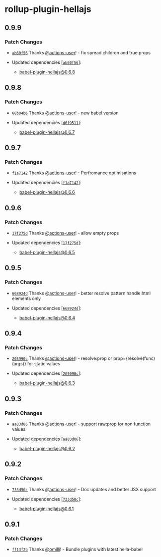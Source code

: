 # rollup-plugin-hellajs

## 0.9.9

### Patch Changes

- [`ab60f56`](https://github.com/omilli/hellajs/commit/ab60f56073989fe99a7f7f1a15894676f9b10454) Thanks [@actions-user](https://github.com/actions-user)! - fix spread children and true props

- Updated dependencies [[`ab60f56`](https://github.com/omilli/hellajs/commit/ab60f56073989fe99a7f7f1a15894676f9b10454)]:
  - babel-plugin-hellajs@0.6.8

## 0.9.8

### Patch Changes

- [`68b04b6`](https://github.com/omilli/hellajs/commit/68b04b66a327cc097aa4123268f3814b64c5ca09) Thanks [@actions-user](https://github.com/actions-user)! - new babel version

- Updated dependencies [[`d6f9511`](https://github.com/omilli/hellajs/commit/d6f9511ae8fabbf8a6a94ffaf8513b85d82f824a)]:
  - babel-plugin-hellajs@0.6.7

## 0.9.7

### Patch Changes

- [`f1a7142`](https://github.com/omilli/hellajs/commit/f1a714203be88a7e7e7a3bd8bd6617dd10f35719) Thanks [@actions-user](https://github.com/actions-user)! - Perfromance optimisations

- Updated dependencies [[`f1a7142`](https://github.com/omilli/hellajs/commit/f1a714203be88a7e7e7a3bd8bd6617dd10f35719)]:
  - babel-plugin-hellajs@0.6.6

## 0.9.6

### Patch Changes

- [`17f275d`](https://github.com/omilli/hellajs/commit/17f275ddff6ddbabf528194756abb1d76a63faff) Thanks [@actions-user](https://github.com/actions-user)! - allow empty props

- Updated dependencies [[`17f275d`](https://github.com/omilli/hellajs/commit/17f275ddff6ddbabf528194756abb1d76a63faff)]:
  - babel-plugin-hellajs@0.6.5

## 0.9.5

### Patch Changes

- [`668924d`](https://github.com/omilli/hellajs/commit/668924d182b3f56a5a94d7b4aa553c32e38b4a8c) Thanks [@actions-user](https://github.com/actions-user)! - better resolve pattern handle html elements only

- Updated dependencies [[`668924d`](https://github.com/omilli/hellajs/commit/668924d182b3f56a5a94d7b4aa553c32e38b4a8c)]:
  - babel-plugin-hellajs@0.6.4

## 0.9.4

### Patch Changes

- [`205990c`](https://github.com/omilli/hellajs/commit/205990c47c16ba59f00a761b8343bbf9feff30fd) Thanks [@actions-user](https://github.com/actions-user)! - resolve:prop or prop={resolve(func)(args)} for static values

- Updated dependencies [[`205990c`](https://github.com/omilli/hellajs/commit/205990c47c16ba59f00a761b8343bbf9feff30fd)]:
  - babel-plugin-hellajs@0.6.3

## 0.9.3

### Patch Changes

- [`aa83d06`](https://github.com/omilli/hellajs/commit/aa83d065b3da7c707a3e5e41ec00276412b9199f) Thanks [@actions-user](https://github.com/actions-user)! - support raw:prop for non function values

- Updated dependencies [[`aa83d06`](https://github.com/omilli/hellajs/commit/aa83d065b3da7c707a3e5e41ec00276412b9199f)]:
  - babel-plugin-hellajs@0.6.2

## 0.9.2

### Patch Changes

- [`733d50c`](https://github.com/omilli/hellajs/commit/733d50c8e475c5b4471a23903c2b9022c80b0e38) Thanks [@actions-user](https://github.com/actions-user)! - Doc updates and better JSX support

- Updated dependencies [[`733d50c`](https://github.com/omilli/hellajs/commit/733d50c8e475c5b4471a23903c2b9022c80b0e38)]:
  - babel-plugin-hellajs@0.6.1

## 0.9.1

### Patch Changes

- [`ff13f2b`](https://github.com/omilli/hellajs/commit/ff13f2b40f98806ab402d7aefecc70dbc2cda980) Thanks [@omilli](https://github.com/omilli)! - Bundle plugins with latest hella-babel
